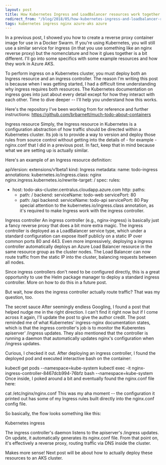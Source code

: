 ```yaml
---
layout: post
title: How Kubernetes Ingress and LoadBalancer resources work together
redirect_from: "/blog/2018/05/how-kubernetes-ingress-and-loadbalancer-resources-work-together/"
tags: kubernetes ingress nginx azure-aks azure
---
```


In a previous post, I showed you how to create a reverse proxy container image for use in a Docker Swarm. If you're using Kubernetes, you will still use a similar service for ingress (in that you use something like an nginx reverse proxy) but the nomenclature and how it glues together is a bit different. I'll go into some specifics with some example resources and how they work in Azure AKS.

To perform ingress on a Kubernetes cluster, you must deploy both an Ingress resource and an ingress controller. The reason I'm writing this post is because when I was getting started, I had a difficult time understanding why ingress requires both resources. The Kubernetes documentation on ingress goes into just about every detail except for how they interact with each other. Time to dive deeper -- I'll help you understand how this works.

Here's the repository I've been working from for reference and further instructions: https://github.com/brbarnett/much-todo-about-containers

Ingress resource
Simply, the Ingress resource in Kubernetes is a configuration abstraction of how traffic should be directed within a Kubernetes cluster. Its job is to provide a way to version and deploy those rules from source control without getting into the details of - for example - nginx.conf that I did in a previous post. In fact, keep that in mind because what we are setting up is actually similar.

Here's an example of an Ingress resource definition:

apiVersion: extensions/v1beta1
kind: Ingress
metadata:
  name: todo-ingress
  annotations:
    kubernetes.io/ingress.class: nginx
    nginx.ingress.kubernetes.io/rewrite-target: /
spec:
  rules:
  - host: todo-aks-cluster.centralus.cloudapp.azure.com
    http:
      paths:
      - path: /
        backend:
          serviceName: todo-web
          servicePort: 80
      - path: /api
        backend:
          serviceName: todo-api
          servicePort: 80
Pay special attention to the kubernetes.io/ingress.class annotation, as it's required to make Ingress work with the ingress controller.

Ingress controller
An ingress controller (e.g., nginx-ingress) is basically just a fancy reverse proxy that does a bit more extra magic. The ingress controller is deployed as a LoadBalancer service type, which under a standard configuration can expose itself publicly on a static IP over common ports 80 and 443. Even more impressively, deploying a ingress controller automatically deploys an Azure Load Balancer resource in the same resource group as the cluster nodes. The Load Balancer can now route traffic from the static IP into the cluster, balancing requests between all nodes.

Since ingress controllers don't need to be configured directly, this is a great opportunity to use the Helm package manager to deploy a standard ingress controller. More on how to do this in a future post.

But wait, how does the ingress controller actually route traffic? That was my question, too.

The secret sauce
After seemingly endless Googling, I found a post that helped nudge me in the right direction. I can't find it right now but if I come across it again, I'll update the post to give the author credit. The post reminded me of what Kubernetes' ingress-nginx documentation states, which is that the ingress controller's job is to monitor the Kuberentes apiserver' /ingress updates. They also mentioned that the controller is running a daemon that automatically updates nginx's configuration when /ingress updates.

Curious, I checked it out. After deploying an ingress controller, I found the deployed pod and executed interactive bash on the container:

kubectl get pods --namespace=kube-system
kubectl exec -it nginx-ingress-controller-8467dcb994-76bfz bash --namespace=kube-system
Once inside, I poked around a bit and eventually found the nginx.conf file here:

cat /etc/nginx/nginx.conf
This was my aha moment -- the configuration it printed out has some of my Ingress rules built directly into the nginx.conf config file.

So basically, the flow looks something like this:

Kubernetes ingress

The ingress controller's daemon listens to the apiserver's /ingress updates. On update, it automatically generates its nginx.conf file. From that point on, it's effectively a reverse proxy, routing traffic via DNS inside the cluster.

Makes more sense! Next post will be about how to actually deploy these resources to an AKS cluster.